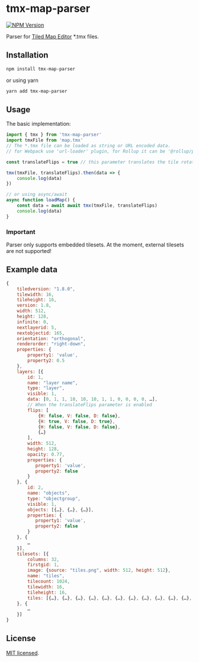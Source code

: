 # tmx-map-parser

[![NPM Version](https://img.shields.io/npm/v/tmx-map-parser.svg?style=flat)](https://www.npmjs.org/package/tmx-map-parser)

Parser for [Tiled Map Editor](http://www.mapeditor.org/) \*.tmx files.

## Installation

```sh
npm install tmx-map-parser
```

or using yarn

```sh
yarn add tmx-map-parser
```

## Usage

The basic implementation:

```js
import { tmx } from 'tmx-map-parser'
import tmxFile from 'map.tmx'
// The *.tmx file can be loaded as string or URL encoded data.
// for Webpack use 'url-loader' plugin, for Rollup it can be '@rollup/plugin-url'

const translateFlips = true // this parameter translates the tile rotation in the layer data (default false)

tmx(tmxFile, translateFlips).then(data => {
    console.log(data)
})

// or using async/await
async function loadMap() {
    const data = await await tmx(tmxFile, translateFlips)
    console.log(data)
}
```

### Important

Parser only supports embedded tilesets. At the moment, external tilesets are not supported!

## Example data

```js
{
    tiledversion: "1.8.0",
    tilewidth: 16,
    tileheight: 16,
    version: 1.8,
    width: 512,
    height: 128,
    infinite: 0,
    nextlayerid: 5,
    nextobjectid: 165,
    orientation: "orthogonal",
    renderorder: "right-down",
    properties: {
        property1: 'value',
        property2: 0.5
    },
    layers: [{
        id: 1,
        name: "layer name",
        type: "layer",
        visible: 1,
        data: [0, 1, 1, 10, 10, 10, 1, 1, 0, 0, 0, 0, …],
        // When the translateFlips parameter is enabled
        flips: [
            {H: false, V: false, D: false},
            {H: true, V: false, D: true},
            {H: false, V: false, D: false},
            {…}
        ],
        width: 512,
        height: 128,
        opacity: 0.77,
        properties: {
           property1: 'value',
           property2: false
        }
    }, {
        id: 2,
        name: "objects",
        type: "objectgroup",
        visible: 1,
        objects: [{…}, {…}, {…}],
        properties: {
           property1: 'value',
           property2: false
        }
    }, {
        …
    }],
    tilesets: [{
        columns: 32,
        firstgid: 1,
        image: {source: "tiles.png", width: 512, height: 512},
        name: "tiles",
        tilecount: 1024,
        tilewidth: 16,
        tileheight: 16,
        tiles: [{…}, {…}, {…}, {…}, {…}, {…}, {…}, {…}, {…}, {…}, {…}, {…}]
    }, {
        …
    }]
}
```

## License

[MIT licensed](./LICENSE).
